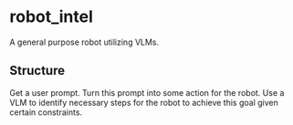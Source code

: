 # robot_intel
A general purpose robot utilizing VLMs.

## Structure
Get a user prompt. Turn this prompt into some action for the robot. 
Use a VLM to identify necessary steps for the robot to achieve this goal given certain constraints. 